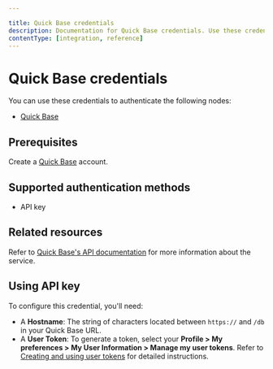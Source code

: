 ```yaml
---

title: Quick Base credentials
description: Documentation for Quick Base credentials. Use these credentials to authenticate Quick Base in n8n, a workflow automation platform.
contentType: [integration, reference]
---
```


# Quick Base credentials

You can use these credentials to authenticate the following nodes:

- [Quick Base](/integrations/builtin/app-nodes/n8n-nodes-base.quickbase.md)

## Prerequisites

Create a [Quick Base](https://www.quickbase.com/) account.

## Supported authentication methods

- API key

## Related resources

Refer to [Quick Base's API documentation](https://developer.quickbase.com/auth/) for more information about the service.

## Using API key

To configure this credential, you'll need:

- A **Hostname**: The string of characters located between `https://` and `/db` in your Quick Base URL.
- A **User Token**: To generate a token, select your **Profile > My preferences > My User Information > Manage my user tokens**. Refer to [Creating and using user tokens](https://helpv2.quickbase.com/hc/en-us/articles/4570374095124-Creating-and-using-user-tokens) for detailed instructions.

